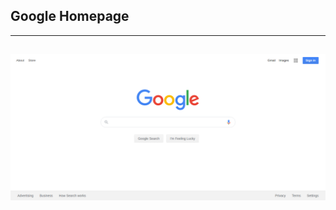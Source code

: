 ## Google Homepage

---
![GoogleAnasayfa](https://raw.githubusercontent.com/Kodluyoruz/taskforce/main/css/odev2/figures/googlehomepage.png)
---